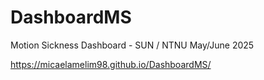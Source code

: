 # DashboardMS

Motion Sickness Dashboard - SUN / NTNU May/June 2025

https://micaelamelim98.github.io/DashboardMS/

